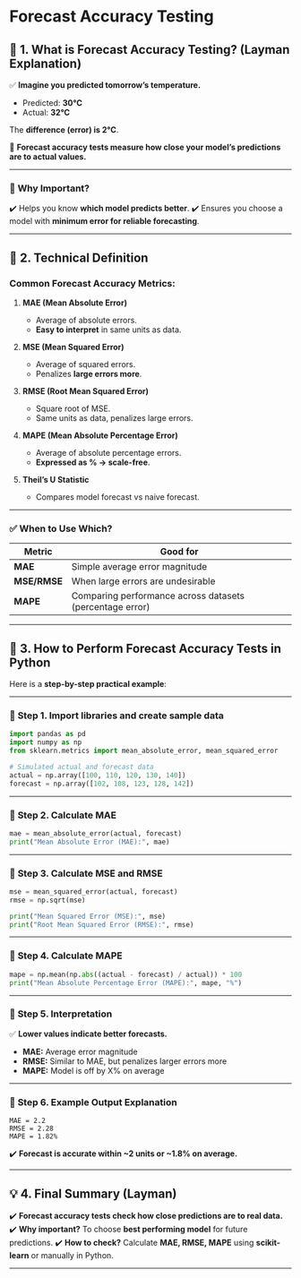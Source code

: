 # Forecast Accuracy Testing

## 🌟 **1. What is Forecast Accuracy Testing? (Layman Explanation)**

✅ **Imagine you predicted tomorrow’s temperature.**

* Predicted: **30°C**
* Actual: **32°C**

The **difference (error) is 2°C**.

🔑 **Forecast accuracy tests measure how close your model’s predictions are to actual values.**

---

### 🧠 **Why Important?**

✔️ Helps you know **which model predicts better**.
✔️ Ensures you choose a model with **minimum error for reliable forecasting**.

---

## 🔬 **2. Technical Definition**

### **Common Forecast Accuracy Metrics:**

1. **MAE (Mean Absolute Error)**

   * Average of absolute errors.
   * **Easy to interpret** in same units as data.

2. **MSE (Mean Squared Error)**

   * Average of squared errors.
   * Penalizes **large errors more**.

3. **RMSE (Root Mean Squared Error)**

   * Square root of MSE.
   * Same units as data, penalizes large errors.

4. **MAPE (Mean Absolute Percentage Error)**

   * Average of absolute percentage errors.
   * **Expressed as % → scale-free**.

5. **Theil’s U Statistic**

   * Compares model forecast vs naive forecast.

---

### ✅ **When to Use Which?**

| Metric       | Good for                                                 |
| ------------ | -------------------------------------------------------- |
| **MAE**      | Simple average error magnitude                           |
| **MSE/RMSE** | When large errors are undesirable                        |
| **MAPE**     | Comparing performance across datasets (percentage error) |

---

## 🐍 **3. How to Perform Forecast Accuracy Tests in Python**

Here is a **step-by-step practical example**:

---

### 🔷 **Step 1. Import libraries and create sample data**

```python
import pandas as pd
import numpy as np
from sklearn.metrics import mean_absolute_error, mean_squared_error

# Simulated actual and forecast data
actual = np.array([100, 110, 120, 130, 140])
forecast = np.array([102, 108, 123, 128, 142])
```

---

### 🔷 **Step 2. Calculate MAE**

```python
mae = mean_absolute_error(actual, forecast)
print("Mean Absolute Error (MAE):", mae)
```

---

### 🔷 **Step 3. Calculate MSE and RMSE**

```python
mse = mean_squared_error(actual, forecast)
rmse = np.sqrt(mse)

print("Mean Squared Error (MSE):", mse)
print("Root Mean Squared Error (RMSE):", rmse)
```

---

### 🔷 **Step 4. Calculate MAPE**

```python
mape = np.mean(np.abs((actual - forecast) / actual)) * 100
print("Mean Absolute Percentage Error (MAPE):", mape, "%")
```

---

### 🔷 **Step 5. Interpretation**

✅ **Lower values indicate better forecasts.**

* **MAE:** Average error magnitude
* **RMSE:** Similar to MAE, but penalizes larger errors more
* **MAPE:** Model is off by X% on average

---

### 🔷 **Step 6. Example Output Explanation**

```
MAE = 2.2
RMSE = 2.28
MAPE = 1.82%
```

✔️ **Forecast is accurate within \~2 units or \~1.8% on average.**

---

## 💡 **4. Final Summary (Layman)**

✔️ **Forecast accuracy tests check how close predictions are to real data.**
✔️ **Why important?** To choose **best performing model** for future predictions.
✔️ **How to check?** Calculate **MAE, RMSE, MAPE** using **scikit-learn** or manually in Python.

---
